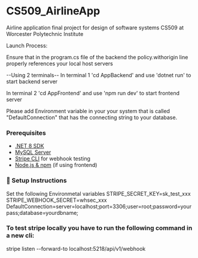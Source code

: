 # CS509_AirlineApp
Airline application final project for design of software systems CS509 at Worcester Polytechnic Institute

Launch Process:

Ensure that in the program.cs file of the backend the policy.withorigin line properly references your local host servers

--Using 2 terminals--
In terminal 1 'cd AppBackend' and use 'dotnet run' to start backend server

In terminal 2 'cd AppFrontend' and use 'npm run dev' to start frontend server



Please add Environment variable in your your system that is called "DefaultConnection" that has the connecting string to your database.

### Prerequisites

- [.NET 8 SDK](https://dotnet.microsoft.com/en-us/download)
- [MySQL Server](https://dev.mysql.com/downloads/mysql/)
- [Stripe CLI](https://stripe.com/docs/stripe-cli) for webhook testing
- [Node.js & npm](https://nodejs.org/) (if using frontend)

### 🔧 Setup Instructions
Set the following Environmetal variables
STRIPE_SECRET_KEY=sk_test_xxx
STRIPE_WEBHOOK_SECRET=whsec_xxx
DefaultConnection=server=localhost;port=3306;user=root;password=yourpass;database=yourdbname;

### To test stripe locally you have to run the following command in a new cli:
stripe listen --forward-to localhost:5218/api/v1/webhook

